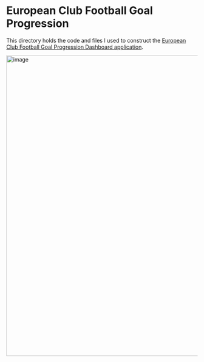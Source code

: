 # **European Club Football Goal Progression**

This directory holds the code and files I used to construct the [European Club Football Goal Progression Dashboard application](https://public.tableau.com/app/profile/deepak.mani6452/viz/EuropeanClubFootballGoalProgressionDashboard/GoalProgressionDashboard).

<img width="789" alt="image" src="https://github.com/deemani/portfolio/assets/37217825/7b14dfec-250a-470a-89f0-ec92a5761c85">



